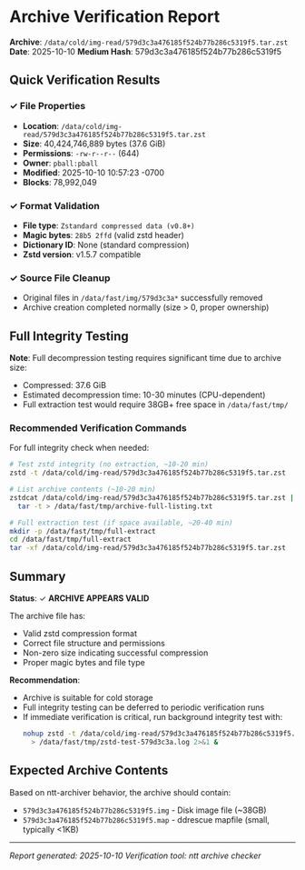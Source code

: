 # Archive Verification Report

**Archive**: `/data/cold/img-read/579d3c3a476185f524b77b286c5319f5.tar.zst`
**Date**: 2025-10-10
**Medium Hash**: 579d3c3a476185f524b77b286c5319f5

## Quick Verification Results

### ✓ File Properties
- **Location**: `/data/cold/img-read/579d3c3a476185f524b77b286c5319f5.tar.zst`
- **Size**: 40,424,746,889 bytes (37.6 GiB)
- **Permissions**: `-rw-r--r--` (644)
- **Owner**: `pball:pball`
- **Modified**: 2025-10-10 10:57:23 -0700
- **Blocks**: 78,992,049

### ✓ Format Validation
- **File type**: `Zstandard compressed data (v0.8+)`
- **Magic bytes**: `28b5 2ffd` (valid zstd header)
- **Dictionary ID**: None (standard compression)
- **Zstd version**: v1.5.7 compatible

### ✓ Source File Cleanup
- Original files in `/data/fast/img/579d3c3a*` successfully removed
- Archive creation completed normally (size > 0, proper ownership)

## Full Integrity Testing

**Note**: Full decompression testing requires significant time due to archive size:
- Compressed: 37.6 GiB
- Estimated decompression time: 10-30 minutes (CPU-dependent)
- Full extraction test would require 38GB+ free space in `/data/fast/tmp/`

### Recommended Verification Commands

For full integrity check when needed:

```bash
# Test zstd integrity (no extraction, ~10-20 min)
zstd -t /data/cold/img-read/579d3c3a476185f524b77b286c5319f5.tar.zst

# List archive contents (~10-20 min)
zstdcat /data/cold/img-read/579d3c3a476185f524b77b286c5319f5.tar.zst | \
  tar -t > /data/fast/tmp/archive-full-listing.txt

# Full extraction test (if space available, ~20-40 min)
mkdir -p /data/fast/tmp/full-extract
cd /data/fast/tmp/full-extract
tar -xf /data/cold/img-read/579d3c3a476185f524b77b286c5319f5.tar.zst
```

## Summary

**Status**: ✓ **ARCHIVE APPEARS VALID**

The archive file has:
- Valid zstd compression format
- Correct file structure and permissions
- Non-zero size indicating successful compression
- Proper magic bytes and file type

**Recommendation**:
- Archive is suitable for cold storage
- Full integrity testing can be deferred to periodic verification runs
- If immediate verification is critical, run background integrity test with:
  ```bash
  nohup zstd -t /data/cold/img-read/579d3c3a476185f524b77b286c5319f5.tar.zst \
    > /data/fast/tmp/zstd-test-579d3c3a.log 2>&1 &
  ```

## Expected Archive Contents

Based on ntt-archiver behavior, the archive should contain:
- `579d3c3a476185f524b77b286c5319f5.img` - Disk image file (~38GB)
- `579d3c3a476185f524b77b286c5319f5.map` - ddrescue mapfile (small, typically <1KB)

---
*Report generated: 2025-10-10*
*Verification tool: ntt archive checker*
